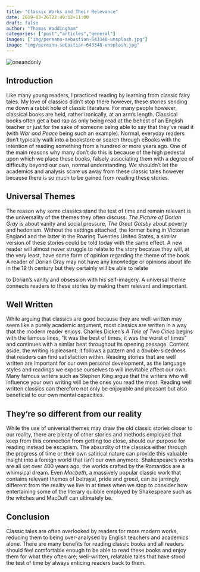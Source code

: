 ```yaml
---
title: "Classic Works and Their Relevance"
date: 2019-03-26T22:49:12+11:00
draft: false
author: "Thomas Waddingham"
categories: ["post","articles","general"]
images: ["img/pereanu-sebastian-643348-unsplash.jpg"]
image: "img/pereanu-sebastian-643348-unsplash.jpg"
---
```


![oneandonly](/inline/heading-gifs/thomasxone.gif)

## Introduction

Like many young readers, I practiced reading by learning from classic fairy tales. My love of
classics didn’t stop there however, these stories sending me down a rabbit hole of classic
literature. For many people however, classical books are held, rather ironically, at an arm’s
length. Classical books often get a bad rap as only being read at the behest of an English
teacher or just for the sake of someone being able to say that they’ve read it (with *War and Peace* being such an example). Normal, everyday readers don’t typically walk into a
bookstore or search through eBooks with the intention of reading something from a
hundred or more years ago. One of the main reasons why many don’t do this is because of
the high pedestal upon which we place these books, falsely associating them with a degree
of difficulty beyond our own, normal understanding. We shouldn’t let the academics and
analysis scare us away from these classic tales however because there is so much to be
gained from reading these stories.

## Universal Themes

The reason why some classics stand the test of time and remain relevant is the universality
of the themes they often discuss. *The Picture of Dorian Gray* is about vanity and social
pressure, *The Great Gatsby* about poverty and hedonism. Without the settings attached, the
former being in Victorian England and the latter in the Roaring Twenties United States, a
similar version of these stories could be told today with the same effect. A new reader will
almost never struggle to relate to the story because they will, at the very least, have some
form of opinion regarding the theme of the book. A reader of Dorian Gray may not have any
knowledge or opinions about life in the 19 th century but they certainly will be able to relate

to Dorian’s vanity and obsession with his self-imagery. A universal theme connects readers
to these stories by making them relevant and important.

## Well Written

While arguing that classics are good because they are well-written may seem like a purely
academic argument, most classics are written in a way that the modern reader enjoys.
Charles Dicken’s *A Tale of Two Cities* begins with the famous lines, “It was the best of times,
it was the worst of times” and continues with a similar beat throughout its opening passage.
Content aside, the writing is pleasant; it follows a pattern and a double-sidedness that
readers can find satisfaction within. Reading stories that are well written are important for
our own personal development, as the language styles and readings we expose ourselves to
will inevitable affect our own. Many famous writers such as Stephen King argue that the
writers who will influence your own writing will be the ones you read the most. Reading well
written classics can therefore not only be enjoyable and pleasant but also beneficial to our
own mental capacities.

## They’re so different from our reality

While the use of universal themes may draw the old classic stories closer to our reality,
there are plenty of other stories and methods employed that keep from this connection
from getting too close, should our purpose for reading instead be escapism. The absurdity
of the classics either through the progress of time or their own satirical nature can provide
this valuable insight into a foreign world that isn’t our own anymore. Shakespeare’s works
are all set over 400 years ago, the worlds crafted by the Romantics are a whimsical dream.
Even *Macbeth*, a massively popular classic work that contains relevant themes of betrayal,
pride and greed, can be jarringly different from the reality we live in at times when we stop
to consider how entertaining some of the literary quibble employed by Shakespeare such as
the witches and MacDuff can ultimately be.

## Conclusion

Classic tales are often overlooked by readers for more modern works, reducing them to
being over-analysed by English teachers and academics alone. There are many benefits for
reading classic books and all readers should feel comfortable enough to be able to read
these books and enjoy them for what they often are; well-written, relatable tales that have
stood the test of time by always enticing readers back to them.